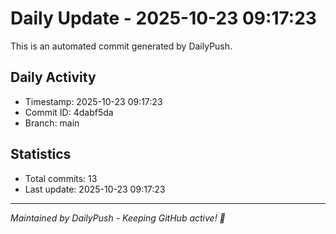 # Daily Update - 2025-10-23 09:17:23

This is an automated commit generated by DailyPush.

## Daily Activity
- Timestamp: 2025-10-23 09:17:23
- Commit ID: 4dabf5da
- Branch: main

## Statistics
- Total commits: 13
- Last update: 2025-10-23 09:17:23

---
*Maintained by DailyPush - Keeping GitHub active! 🚀*
